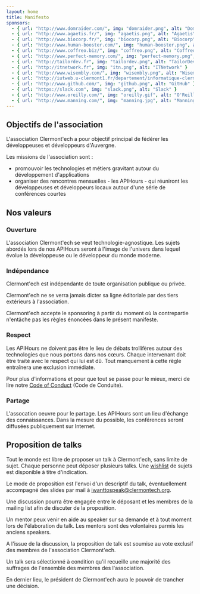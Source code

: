 ```yaml
---
layout: home
title: Manifesto
sponsors:
  - { url: "http://www.domraider.com/", img: "domraider.png", alt: "Domraider" }
  - { url: "http://www.agaetis.fr/", img: "agaetis.png", alt: "Agaetis" }
  - { url: "http://www.biocorp.fr/", img: "biocorp.png", alt: "Biocorp" }
  - { url: "http://www.human-booster.com/", img: "human-booster.png", alt: "Human Booster" }
  - { url: "http://www.coffreo.biz/", img: "coffreo.png", alt: "Coffreo" }
  - { url: "http://www.perfect-memory.com/", img: "perfect-memory.png", alt: "Perfect Memory" }
  - { url: "http://tailordev.fr", img: "tailordev.png", alt: "TailorDev" }
  - { url: "http://itnetwork.fr", img: "itn.png", alt: "ITNetwork" }
  - { url: "http://www.wisembly.com/", img: "wisembly.png", alt: "Wisembly" }
  - { url: "http://iutweb.u-clermont1.fr/departement/informatique-clermont-fd.html", img: "iut.png", alt: "IUT de Clermont-Fd - Département Informatique" }
  - { url: "http://www.github.com/", img: "github.png", alt: "GitHub" }
  - { url: "https://slack.com", img: "slack.png", alt: "Slack" }
  - { url: "http://www.oreilly.com/", img: "oreilly.gif", alt: "O'Reilly" }
  - { url: "http://www.manning.com/", img: "manning.jpg", alt: "Manning Publications Co." }
---
```


## Objectifs de l'association

L'association Clermont'ech a pour objectif principal de fédérer les
développeuses et développeurs d'Auvergne.

Les missions de l'association sont :

* promouvoir les technologies et métiers gravitant autour du développement
  d'applications
* organiser des rencontres mensuelles - les APIHours - qui réuniront les
  développeuses et développeurs locaux autour d'une série de conférences courtes

## Nos valeurs

### Ouverture

L'association Clermont'ech se veut technologie-agnostique. Les sujets abordés
lors de nos APIHours seront à l'image de l'univers dans lequel évolue la
développeuse ou le développeur du monde moderne.

### Indépendance

Clermont'ech est indépendante de toute organisation publique ou privée.

Clermont'ech ne se verra jamais dicter sa ligne éditoriale par des tiers
extérieurs à l'association.

Clermont'ech accepte le sponsoring à partir du moment où la contrepartie
n'entâche pas les règles énoncées dans le présent manifeste.

### Respect

Les APIHours ne doivent pas être le lieu de débats trollifères autour des
technologies que nous portons dans nos cœurs. Chaque intervenant doit être
traité avec le respect qui lui est dû. Tout manquement à cette règle entraînera
une exclusion immédiate.

Pour plus d'informations et pour que tout se passe pour le mieux, merci de lire
notre [Code of Conduct](/code-of-conduct.html) (Code de Conduite).

### Partage

L'assocation oeuvre pour le partage. Les APIHours sont un lieu d'échange des
connaissances. Dans la mesure du possible, les conférences seront diffusées
publiquement sur Internet.

## Proposition de talks

Tout le monde est libre de proposer un talk à Clermont'ech, sans limite de
sujet. Chaque personne peut déposer plusieurs talks.
Une [wishlist](/api-hours/wishlist.html) de sujets est disponible à titre d'indication.

Le mode de proposition est l'envoi d'un descriptif du talk, éventuellement
accompagné des slides par mail à [iwanttospeak@clermontech.org](mailto:iwanttospeak@clermontech.org).

Une discussion pourra être engagée entre le déposant et les membres de la
mailing list afin de discuter de la proposition.

Un mentor peux venir en aide au speaker sur sa demande et à tout moment lors de
l'élaboration du talk. Les mentors sont des volontaires parmis les anciens speakers.

A l'issue de la discussion, la proposition de talk est soumise au vote exclusif des
membres de l'association Clermont'ech.

Un talk sera sélectionné à condition qu'il recueille une majorité des suffrages
de l'ensemble des membres des l'association.

En dernier lieu, le président de Clermont'ech aura le pouvoir de trancher une
décision.
